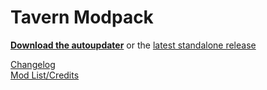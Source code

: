 # Tavern Modpack

[**Download the autoupdater**](https://github.com/brugr/tavern/releases/tag/autoupdater)
or the [latest standalone release](https://github.com/brugr/tavern/releases/latest)

[Changelog](docs/CHANGELOG.md)  
[Mod List/Credits](docs/CREDITS.md)
